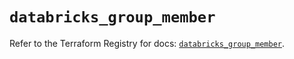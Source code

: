 # `databricks_group_member`

Refer to the Terraform Registry for docs: [`databricks_group_member`](https://registry.terraform.io/providers/databricks/databricks/1.45.0/docs/resources/group_member).
